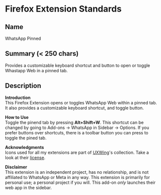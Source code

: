 # Firefox Extension Standards

## Name

WhatsApp Pinned

## Summary (< 250 chars)

Provides a customizable keyboard shortcut and button to open or toggle Whastapp Web in a pinned tab.

## Description

<b>Introduction</b>  
This Firefox Extension opens or toggles WhatsApp Web within a pinned tab. It also provides a customizable keyboard shortcut, and toggle button.

<b>How to Use</b>  
Toggle the pinend tab by pressing <b>Alt+Shift+W</b>. This shortcut can be changed by going to Add-ons -> WhatsApp in Sidebar -> Options. If you prefer buttons over shortcuts, there is a toolbar button you can press to toggle the pined tab.

<b>Acknowledgments</b>  
Icons used for all my extensions are part of <a href="https://uxwing.com/">UXWing</a>'s collection. Take a look at their <a href="https://uxwing.com/license">license</a>.

<b>Disclaimer</b>  
This extension is an independent project, has no relationship, and is not affiliated to WhatsApp or Meta in any way. This extension is primarily for personal use; a personal project if you will. This add-on <i>only</i> launches their web app in the sidebar.
